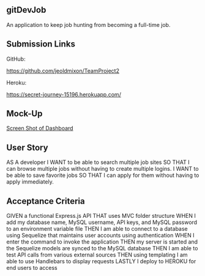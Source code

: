 ## gitDevJob

An application to keep job hunting from becoming a full-time job.

## Submission Links

GitHub:

https://github.com/jeoldmixon/TeamProject2

Heroku:

https://secret-journey-15196.herokuapp.com/

## Mock-Up

[Screen Shot of Dashboard](./public/images/image.png)

## User Story

AS A developer
I WANT to be able to search multiple job sites
SO THAT I can browse multiple jobs without having to create multiple logins.
I WANT to be able to save favorite jobs
SO THAT I can apply for them without having to apply immediately.

## Acceptance Criteria

GIVEN a functional Express.js API
THAT uses MVC folder structure
WHEN I add my database name, MySQL username, API keys, and MySQL password to an environment variable file
THEN I am able to connect to a database using Sequelize that maintains user accounts using authentication
WHEN I enter the command to invoke the application
THEN my server is started and the Sequelize models are synced to the MySQL database
THEN I am able to test API calls from various external sources
THEN using templating I am able to use Handlebars to display requests
LASTLY I deploy to HEROKU for end users to access
